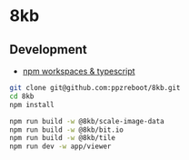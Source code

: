 # 8kb

## Development
+ [npm workspaces & typescript](https://daveiscoding.hashnode.dev/nodejs-typescript-monorepo-via-npm-workspaces)

``` bash
git clone git@github.com:ppzreboot/8kb.git
cd 8kb
npm install

npm run build -w @8kb/scale-image-data
npm run build -w @8kb/bit.io
npm run build -w @8kb/tile
npm run dev -w app/viewer
```
